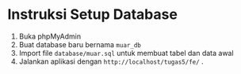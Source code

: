 # Instruksi Setup Database

1. Buka phpMyAdmin
2. Buat database baru bernama `muar_db`
3. Import file `database/muar.sql` untuk membuat tabel dan data awal
4. Jalankan aplikasi dengan `http://localhost/tugas5/fe/` .
